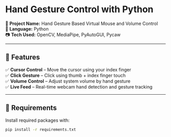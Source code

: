 # Hand Gesture Control with Python

🎯 **Project Name:** Hand Gesture Based Virtual Mouse and Volume Control  
📌 **Language:** Python  
📷 **Tech Used:** OpenCV, MediaPipe, PyAutoGUI, Pycaw  

---

## 🔧 Features

✅ **Cursor Control** – Move the cursor using your index finger  
✅ **Click Gesture** – Click using thumb + index finger touch  
✅ **Volume Control** – Adjust system volume by hand gesture  
✅ **Live Feed** – Real-time webcam hand detection and gesture tracking  

---

## 📂 Requirements

Install required packages with:

```bash
pip install -r requirements.txt
